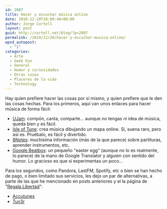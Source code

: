 ```yaml
---
id: 2807
title: Hacer y escuchar música online
date: 2010-12-20T10:09:48+00:00
author: Jorge Cortell
layout: post
guid: http://cortell.net/blog/?p=2807
permalink: /2010/12/20/hacer-y-escuchar-musica-online/
wpsd_autopost:
  - "1"
categories:
  - Arte
  - Geek Fun
  - General
  - Humor y curiosidades
  - Otras cosas
  - Placeres de la vida
  - Technology
---
```

Hay quien prefiere hacer las cosas por sí mismo, y quien prefiere que le den las cosas hechas. Para los primeros, aquí van unos enlaces para hacer música de forma fácil:

  * <a title="http://www.ujam.com/" href="http://www.ujam.com/" target="_blank">UJam</a>: compón, canta, comparte... aunque no tengas ni idea de música, queda bien y es fácil.
  * <a title="http://www.isleoftune.com/" href="http://www.isleoftune.com/" target="_blank">Isle of Tune</a>: crea música dibujando un mapa online. Sí, suena raro, pero así es. Pruébalo, es fácil y divertido.
  * <a title="http://www.8notes.com" href="http://www.8notes.com" target="_blank">8Notes</a>: muchísima información (más de la que parece) sobre partituras, aprender instrumentos, etc.
  * <a title="http://translate.google.com/#de%7Cde%7Cpv%20zk%20bschk%20pv%20zk%20pv%20bschk%20zk%20pv%20zk%20bschk%20pv%20zk%20pv%20bschk%20zk%20bschk%20pv%20bschk%20bschk%20pv%20kkkkkkkkkk%20bschk%0A%0A" href="http://translate.google.com/#de%7Cde%7Cpv%20zk%20bschk%20pv%20zk%20pv%20bschk%20zk%20pv%20zk%20bschk%20pv%20zk%20pv%20bschk%20zk%20bschk%20pv%20bschk%20bschk%20pv%20kkkkkkkkkk%20bschk%0A%0A" target="_blank">Google Beatbox</a>: un pequeño "easter egg" (aunque no lo es realmente, lo parece) de la mano de Google Translator y alguien con sentido del humor. Lo gracioso es que si experimentas un poco...

Para los segundos, como Pandora, LastFM, Spotify, etc o bien se han hecho de pago, o bien limitado sus servicios, les dejo un par de alternativas, a parte de las que he mencionado en posts anteriores y el la página de "<a title="http://cortell.net/blog/regala-libertad-obras-libres-yo-gratis/" href="http://cortell.net/blog/regala-libertad-obras-libres-yo-gratis/" target="_blank">Regala Libertad</a>":

  * <a title="http://accutunes.accuradio.com/" href="http://accutunes.accuradio.com/" target="_blank">Accutunes</a>
  * <a title="http://tun3r.com/" href="http://tun3r.com/" target="_blank">Tun3r</a>